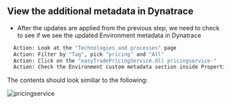 ## View the additional metadata in Dynatrace

- After the updates are applied from the previous step, we need to check to see if we see the updated Environment metadata in Dynatrace

 ```bash
   Action: Look at the "Technologies and processes" page
   Action: Filter by "Tag", pick "pricing" and "All"
   Action: Click on the "easyTradePricingService.dll pricingservice-"
   Action: Check the Environment custom metadata section inside Properties and tags
   ```

The contents should look similiar to the following:

![pricingservice](../../assets/images/pricingenv.png)
